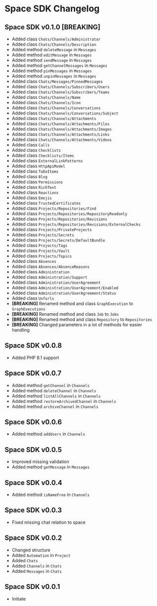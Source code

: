 # Space SDK Changelog

## Space SDK v0.1.0 [BREAKING]

- Added class `Chats/Channels/Administrator`
- Added class `Chats/Channels/Description`
- Added method `deleteMessage` in `Messages`
- Added method `editMessage` in `Messages`
- Added method `sendMessage` in `Messages`
- Added method `getChannelMessages` in `Messages`
- Added method `pinMessages` in `Messages`
- Added method `unpinMessages` in `Messages`
- Added class `Chats/Messages/PinnedMessages`
- Added class `Chats/Channels/Subscribers/Users`
- Added class `Chats/Channels/Subscribers/Teams`
- Added class `Chats/Channels/Name`
- Added class `Chats/Channels/Icon`
- Added class `Chats/Channels/Conversations`
- Added class `Chats/Channels/Conversations/Subject`
- Added class `Chats/Channels/Attachments`
- Added class `Chats/Channels/Attachments/Files`
- Added class `Chats/Channels/Attachments/Images`
- Added class `Chats/Channels/Attachments/Links`
- Added class `Chats/Channels/Attachments/Videos`
- Added class `Calls`
- Added class `Checklists`
- Added class `Checklists/Items`
- Added class `ExternalLinkPatterns`
- Added class `HttpApiModel`
- Added class `ToDoItems`
- Added class `Blog`
- Added class `Permissions`
- Added class `RichText`
- Added class `Reactions`
- Added class `Emojis`
- Added class `TrustedCertificates`
- Added class `Projects/Repositories/Find`
- Added class `Projects/Repositories/RepositoryReadonly`
- Added class `Projects/Repositories/Revisions`
- Added class `Projects/Repositories/Revisions/ExternalChecks`
- Added class `Projects/PrivateProjects`
- Added class `Projects/Secrets`
- Added class `Projects/Secrets/DefaultBundle`
- Added class `Projects/Tags`
- Added class `Projects/Vault`
- Added class `Projects/Topics`
- Added class `Absences`
- Added class `Absences/AbsenceReasons`
- Added class `Administration`
- Added class `Administration/Support`
- Added class `Administration/UserAgreement`
- Added class `Administration/UserAgreement/Enabled`
- Added class `Administration/UserAgreement/Status`
- Added class `Unfurls`
- **[BREAKING]** Renamed method and class `GraphExecution` to `GraphExecutions`
- **[BREAKING]** Renamed method and class `Job` to `Jobs`
- **[BREAKING]** Renamed method and class `Repository` to `Repositories`
- **[BREAKING]** Changed parameters in a lot of methods for easier handling

## Space SDK v0.0.8

- Added PHP 8.1 support

## Space SDK v0.0.7

- Added method `getChannel` in `Channels`
- Added method `deleteChannel` in `Channels`
- Added method `listAllChannels` in `Channels`
- Added method `restoreArchivedChannel` in `Channels`
- Added method `archiveChannel` in `Channels`

## Space SDK v0.0.6

- Added method `addUsers` in `Channels`

## Space SDK v0.0.5

- Improved missing validation
- Added method `getMessage` in `Messages`

## Space SDK v0.0.4

- Added method `isNameFree` in `Channels`

## Space SDK v0.0.3

- Fixed missing chat relation to space

## Space SDK v0.0.2

- Changed structure
- Added `Automation` in `Project`
- Added `Chats`
- Added `Channels` in `Chats`
- Added `Messages` in `Chats`

## Space SDK v0.0.1

- Initiate